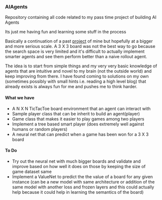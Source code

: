 ### AIAgents

Repository containing all code related to my pass time project of building AI Agents

Its just me having fun and learning some stuff in the process

Basically a continuation of a past [project](https://github.com/nilansaha/TicTacToeAI) of mine but hopefully at a bigger and more serious scale. A 3 X 3 board was not the best way to go because the search space is very limited and it's difficult to actually implement smarter agents and see them perform better than a naive rollout agent.

The idea is to start from simple things and my very very basic knowledge of agents that are intuitive and novel to my brain (not the outside world) and keep improving from there. I have found coming to solutions on my own (sometimes possibly with small hints i.e. reading a high level blog) that already exists is always fun for me and pushes me to think harder. 

#### What we have

- A N X N TicTacToe board environment that an agent can interact with
- Sample player class that can be inherit to build an agent(player)
- Game class that makes it easier to play games among two players
- Implement a tree based smart player (does extremely well against humans or random players)
- A neural net that can predict when a game has been won for a 3 X 3 board


#### To Do

- Try out the neural net with much bigger boards and validate and improve based on how well it does on those by keeping the size of game dataset same
- Implement a ValueNet to predict the the value of a board for any given instance (can be a new model with same architecture or addition of the same model with another loss and frozen layers and this could actually help because it could help in learning the semantics of the board)